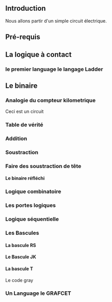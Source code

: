 ## Introduction
Nous allons partir d'un simple circuit électrique.
## Pré-requis
## La logique à contact
### le premier language le langage Ladder
## Le binaire
### Analogie du compteur kilometrique
Ceci est un circuit
### Table de vérité
### Addition
### Soustraction
### Faire des soustraction de tête
#### Le binaire réfléchi
### Logique combinatoire
### Les portes logiques
### Logique séquentielle
### Les Bascules
#### La bascule RS
#### Le Bascule JK
#### La bascule T
Le code gray
### Un Language le GRAFCET

